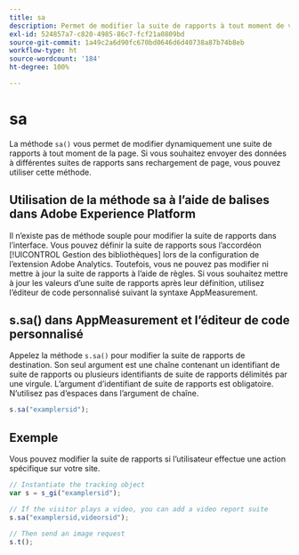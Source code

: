 ```yaml
---
title: sa
description: Permet de modifier la suite de rapports à tout moment de votre mise en œuvre.
exl-id: 524857a7-c820-4985-86c7-fcf21a0809bd
source-git-commit: 1a49c2a6d90fc670bd0646d6d40738a87b74b8eb
workflow-type: ht
source-wordcount: '184'
ht-degree: 100%

---
```


# sa

La méthode `sa()` vous permet de modifier dynamiquement une suite de rapports à tout moment de la page. Si vous souhaitez envoyer des données à différentes suites de rapports sans rechargement de page, vous pouvez utiliser cette méthode.

## Utilisation de la méthode sa à l’aide de balises dans Adobe Experience Platform

Il n’existe pas de méthode souple pour modifier la suite de rapports dans l’interface. Vous pouvez définir la suite de rapports sous l’accordéon [!UICONTROL Gestion des bibliothèques] lors de la configuration de l’extension Adobe Analytics. Toutefois, vous ne pouvez pas modifier ni mettre à jour la suite de rapports à l’aide de règles. Si vous souhaitez mettre à jour les valeurs d’une suite de rapports après leur définition, utilisez l’éditeur de code personnalisé suivant la syntaxe AppMeasurement.

## s.sa() dans AppMeasurement et l’éditeur de code personnalisé

Appelez la méthode `s.sa()` pour modifier la suite de rapports de destination. Son seul argument est une chaîne contenant un identifiant de suite de rapports ou plusieurs identifiants de suite de rapports délimités par une virgule. L’argument d’identifiant de suite de rapports est obligatoire. N’utilisez pas d’espaces dans l’argument de chaîne.

```js
s.sa("examplersid");
```

## Exemple

Vous pouvez modifier la suite de rapports si l’utilisateur effectue une action spécifique sur votre site.

```js
// Instantiate the tracking object
var s = s_gi("examplersid");

// If the visitor plays a video, you can add a video report suite
s.sa("examplersid,videorsid");

// Then send an image request
s.t();
```
